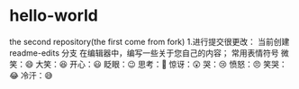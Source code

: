 # hello-world
the second repository(the first come from fork)
1.进行提交很更改：
  当前创建 readme-edits 分支
在编辑器中，编写一些关于您自己的内容；
常用表情符号
微笑：:smile: 
大笑：:laughing: 
开心：:smiley: 
眨眼：:wink: 
思考：:thinking: 
惊讶：:astonished: 
哭：:cry: 
愤怒：:angry: 
笑哭：:joy: 
冷汗：:sweat_smile: 
